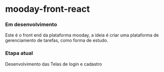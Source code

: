 # mooday-front-react
### Em desenvolvimento
Este é o front end da plataforma mooday, a ideia é criar uma plataforma de gerenciamento de tarefas, como forma de estudo.

### Etapa atual
Desenvolvimento das Telas de login e cadastro
